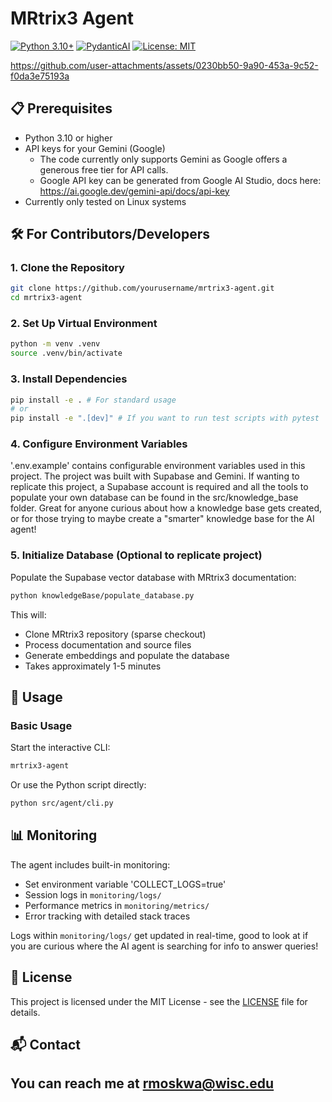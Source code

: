 # MRtrix3 Agent

[![Python 3.10+](https://img.shields.io/badge/python-3.10+-blue.svg)](https://www.python.org/downloads/)
[![PydanticAI](https://img.shields.io/badge/PydanticAI-0.0.14-green.svg)](https://ai.pydantic.dev/)
[![License: MIT](https://img.shields.io/badge/License-MIT-yellow.svg)](https://opensource.org/licenses/MIT)

https://github.com/user-attachments/assets/0230bb50-9a90-453a-9c52-f0da3e75193a


## 📋 Prerequisites

- Python 3.10 or higher
- API keys for your Gemini (Google)
  - The code currently only supports Gemini as Google offers a generous free tier for API calls.
  - Google API key can be generated from Google AI Studio, docs here: https://ai.google.dev/gemini-api/docs/api-key
- Currently only tested on Linux systems

## 🛠️ For Contributors/Developers

### 1. Clone the Repository

```bash
git clone https://github.com/yourusername/mrtrix3-agent.git
cd mrtrix3-agent
```

### 2. Set Up Virtual Environment

```bash
python -m venv .venv
source .venv/bin/activate
```

### 3. Install Dependencies

```bash
pip install -e . # For standard usage
# or
pip install -e ".[dev]" # If you want to run test scripts with pytest
```

### 4. Configure Environment Variables

'.env.example' contains configurable environment variables used in this project. The project was built with Supabase and Gemini. If
wanting to replicate this project, a Supabase account is required and all the tools to populate your own database can be found in the
src/knowledge_base folder. Great for anyone curious about how a knowledge base gets created, or for those trying to maybe create a
"smarter" knowledge base for the AI agent!

### 5. Initialize Database (Optional to replicate project)

Populate the Supabase vector database with MRtrix3 documentation:

```bash
python knowledgeBase/populate_database.py
```

This will:
- Clone MRtrix3 repository (sparse checkout)
- Process documentation and source files
- Generate embeddings and populate the database
- Takes approximately 1-5 minutes

## 🎯 Usage

### Basic Usage

Start the interactive CLI:

```bash
mrtrix3-agent
```

Or use the Python script directly:

```bash
python src/agent/cli.py
```
## 📊 Monitoring

The agent includes built-in monitoring:

- Set environment variable 'COLLECT_LOGS=true'
- Session logs in `monitoring/logs/`
- Performance metrics in `monitoring/metrics/`
- Error tracking with detailed stack traces

Logs within `monitoring/logs/` get updated in real-time, good to look at if you are curious where the AI agent is searching for info
to answer queries!

## 📄 License

This project is licensed under the MIT License - see the [LICENSE](LICENSE) file for details.

## 📬 Contact

You can reach me at rmoskwa@wisc.edu
---
